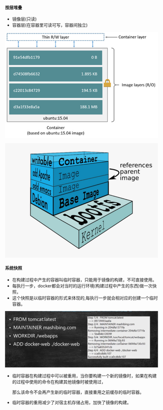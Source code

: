 #### 按层堆叠
+ 镜像层(只读)
+ 容器层(在容器里可读可写，容器间独立)

![container-layers](images/3.镜像分层(layer)概念/container-layers.jpg)

![v2-d83e9ea8fe286cb6ec0701ef30a3f6a3_1440w](images/3.镜像分层(layer)概念/v2-d83e9ea8fe286cb6ec0701ef30a3f6a3_1440w.jpg)


#### 系统快照
+ 在构建过程中产生的容器叫临时容器，只能用于镜像的构建，不可直接使用。
+ 每执行一步，docker都会对当时的运行环境(构建过程中产生的东西)做一次快照，
+ 这个快照是以临时容器的形式来体现的,每执行一步就会相对应的创建一个临时容器。

![屏幕截图 2021-04-24 094305](images/3.镜像分层(layer)概念/屏幕截图2021-04-24-094305.png)

+ 临时容器在构建过程中可以被重用，当你要构建一个新的镜像时，如果在构建的过程中使用的命令在构建其他镜像时被使用过，

  那么该命令不会再产生新的临时容器，直接重用之前缓存的临时容器。

+ 临时容器的重用减少了对宿主机存储占用，加快了镜像的构建。

